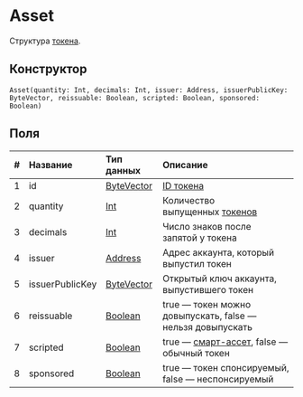 # Asset

Структура [токена](/blockchain/token.md).

## Конструктор

``` ride
Asset(quantity: Int, decimals: Int, issuer: Address, issuerPublicKey: ByteVector, reissuable: Boolean, scripted: Boolean, sponsored: Boolean)
```

## Поля

|   #   | Название | Тип данных | Описание |
| :--- | :--- | :--- | :--- |
| 1 | id | [ByteVector](/ride/data-types/byte-vector.md) | [ID токена](/blockchain/token/token-id.md)
| 2 | quantity | [Int](/ride/data-types/int.md) | Количество выпущенных [токенов](/blockchain/token.md) |
| 3 | decimals | [Int](/ride/data-types/int.md) | Число знаков после запятой у токена |
| 4 | issuer | [Address](/ride/structures/common-structures/address.md) | Адрес аккаунта, который выпустил токен |
| 5 | issuerPublicKey | [ByteVector](/ride/data-types/byte-vector.md) | Открытый ключ аккаунта, выпустившего токен |
| 6 | reissuable | [Boolean](/ride/data-types/boolean.md) | true — токен можно довыпускать, false — нельзя довыпускать |
| 7 | scripted | [Boolean](/ride/data-types/boolean.md) | true — [смарт-ассет](/blockchain/token/smart-asset.md), false — обычный токен |
| 8 | sponsored | [Boolean](/ride/data-types/boolean.md) | true — токен спонсируемый, false — неспонсируемый |
